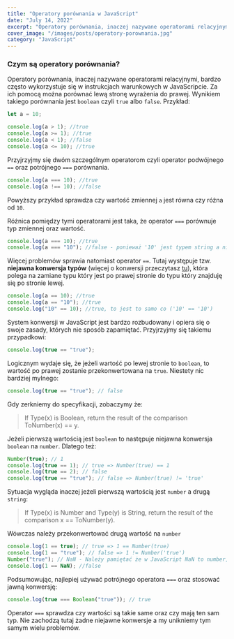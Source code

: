 ```yaml
---
title: "Operatory porównania w JavaScript"
date: "July 14, 2022"
excerpt: "Operatory porównania, inaczej nazywane operatorami relacyjnymi, bardzo często wykorzystuje się w instrukcjach warunkowych w JavaScripcie"
cover_image: "/images/posts/operatory-porownania.jpg"
category: "JavaScript"
---
```


### Czym są operatory porównania?

Operatory porównania, inaczej nazywane operatorami relacyjnymi, bardzo często wykorzystuje się w instrukcjach warunkowych w JavaScripcie. Za ich pomocą można porównać lewą stronę wyrażenia do prawej. Wynikiem takiego porównania jest `boolean` czyli `true` albo `false`. Przykład:

```js
let a = 10;

console.log(a > 1); //true
console.log(a >= 1); //true
console.log(a < 1); //false
console.log(a <= 10); //true
```

Przyjrzyjmy się dwóm szczególnym operatorom czyli operator podwójnego `==` oraz potrójnego `===` porównania.

```js
console.log(a === 10); //true
console.log(a !== 10); //false
```

Powyższy przykład sprawdza czy wartość zmiennej `a` jest równa czy różna od `10`.

Różnica pomiędzy tymi operatorami jest taka, że operator `===` porównuje typ zmiennej oraz wartość.

```js
console.log(a === 10); //true
console.log(a === "10"); //false - ponieważ '10' jest typem string a nie number
```

Więcej problemów sprawia natomiast operator `==`. Tutaj występuje tzw. **niejawna konwersja typów** (więcej o konwersji przeczytasz <a href="/blog/konwersja-i-koercja-w-javascript" target="_blank" rel="noopener">tu</a>), która polega na zamiane typu który jest po prawej stronie do typu który znajduję się po stronie lewej.

```js
console.log(a == 10); //true
console.log(a == "10"); //true
console.log("10" == 10); //true, to jest to samo co ('10' == '10')
```

System konwersji w JavaScript jest bardzo rozbudowany i opiera się o swoje zasady, których nie sposób zapamiętać. Przyjrzyjmy się takiemu przypadkowi:

```js
console.log(true == "true");
```

Logicznym wydaje się, że jeżeli wartość po lewej stronie to `boolean`, to wartość po prawej zostanie przekonwertowana na `true`. Niestety nic bardziej mylnego:

```js
console.log(true == "true"); // false
```

Gdy zerkniemy do specyfikacji, zobaczymy że:

> If Type(x) is Boolean,
> return the result of the comparison ToNumber(x) == y.

Jeżeli pierwszą wartością jest `boolean` to następuje niejawna konwersja `boolean` na `number`. Dlatego też:

```js
Number(true); // 1
console.log(true == 1); // true => Number(true) == 1
console.log(true == 2); // false
console.log(true == "true"); // false => Number(true) != 'true'
```

Sytuacja wygląda inaczej jeżeli pierwszą wartością jest `number` a drugą `string`:

> If Type(x) is Number and Type(y) is String,
> return the result of the comparison x == ToNumber(y).

Wówczas należy przekonwertować drugą wartość na `number`

```js
console.log(1 == true); // true => 1 == Number(true)
console.log(1 == "true"); // false => 1 != Number('true')
Number("true"); // NaN - Należy pamiętać że w JavaScript NaN to number,
console.log(1 == NaN); //false
```

Podsumowując, najlepiej używać potrójnego operatora `===` oraz stosować jawną konwersję:

```js
console.log(true === Boolean("true")); // true
```

Operator `===` sprawdza czy wartości są takie same oraz czy mają ten sam typ. Nie zachodzą tutaj żadne niejawne konwersje a my unikniemy tym samym wielu problemów.
